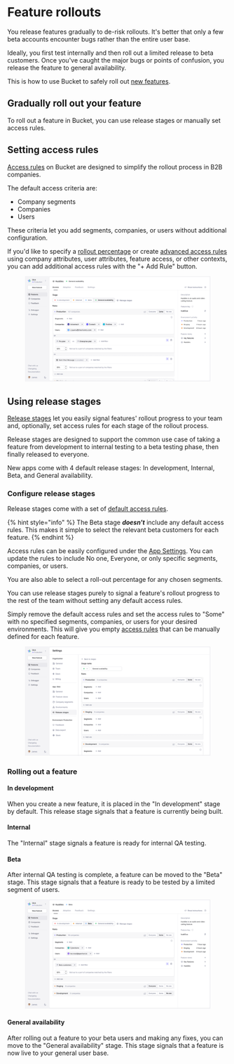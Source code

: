 # Feature rollouts

You release features gradually to de-risk rollouts. It's better that only a few beta accounts encounter bugs rather than the entire user base.&#x20;

Ideally, you first test internally and then roll out a limited release to beta customers. Once you've caught the major bugs or points of confusion, you release the feature to general availability.&#x20;

This is how to use Bucket to safely roll out [new features](../create-your-first-feature.md).

## Gradually roll out your feature

To roll out a feature in Bucket, you can use release stages or manually set access rules.

## Setting access rules

[Access rules](feature-targeting-rules.md) on Bucket are designed to simplify the rollout process in B2B companies.

The default access criteria are:

* Company segments
* Companies
* Users

These criteria let you add segments, companies, or users without additional configuration.

If you'd like to specify a [rollout percentage](feature-targeting-rules.md#specify-rollout-percentage) or create [advanced access rules](feature-targeting-rules.md#advanced-targeting-rules) using company attributes, user attributes, feature access, or other contexts, you can add additional access rules with the "+ Add Rule" button.

<figure><img src="../../.gitbook/assets/Setting targeting rules v3-min.png" alt="Setting targeting rules in Bucket"><figcaption></figcaption></figure>

## Using release stages

[Release stages](release-stages.md) let you easily signal features' rollout progress to your team and, optionally, set access rules for each stage of the rollout process.&#x20;

Release stages are designed to support the common use case of taking a feature from development to internal testing to a beta testing phase, then finally released to everyone.

New apps come with 4 default release stages: In development, Internal, Beta, and General availability.

### **Configure release stages**

Release stages come with a set of [default access rules](release-stages.md#default-settings).&#x20;

{% hint style="info" %}
The Beta stage _**doesn't**_ include any default access rules. This makes it simple to select the relevant beta customers for each feature.
{% endhint %}

Access rules can be easily configured under the [App Settings](https://app.bucket.co/envs/current/settings/app-stages).  You can update the rules to include No one, Everyone, or only specific segments, companies, or users.

You are also able to select a roll-out percentage for any chosen segments.&#x20;

You can use release stages purely to signal a feature's rollout progress to the rest of the team without setting any default access rules.

Simply remove the default access rules and set the access rules to "Some" with no specified segments, companies, or users for your desired environments. This will give you empty [access rules](feature-targeting-rules.md) that can be manually defined for each feature.

<figure><img src="../../.gitbook/assets/Global settings - Manual Targeting-min.png" alt="Manual targeting rules with Release Stages in Bucket"><figcaption></figcaption></figure>

### **Rolling out a feature**

#### **In development**

When you create a new feature, it is placed in the "In development" stage by default. This release stage signals that a feature is currently being built.&#x20;

#### **Internal**

The "Internal" stage signals a feature is ready for internal QA testing.&#x20;

#### **Beta**

After internal QA testing is complete, a feature can be moved to the "Beta" stage. This stage signals that a feature is ready to be tested by a limited segment of users.

<figure><img src="../../.gitbook/assets/Release Stage Beta Targeting Rules v3-min.png" alt="Targeting rules in the Bucket UI"><figcaption></figcaption></figure>

#### **General availability**

After rolling out a feature to your beta users and making any fixes, you can move to the "General availability" stage. This stage signals that a feature is now live to your general user base.
